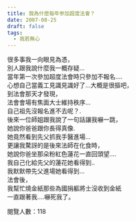 ```yaml
---
title: 我為什麼每年参加超度法會？
date: 2007-08-25
draft: false
tags:
  - 我若無心
---
```

很多事我一向眼見為憑，  
別人跟我說什麼我一概存疑…  
當年第一次參加超度法會時只參加不報名….  
心想自己當義工見識見識好了…大概是很摳吧，  
到法會那天才發現，  
法會會場有焦面大士維持秩序…  
自己祖先沒報名進不去呢？.  
後來一位師姐跟我說了一句話讓我嚇一跳，  
她說你爸爸跟你長得真像.  
她竟然看到先父抓我手醫進場…  
更讓我騖訝的是後來法師在化食時，  
她說你爸坐那朵粉紅色蓮花一直回頭望….  
我自己化給先父的蓮花她看得到..  
我默默帶先父進場她看得到...  
法會後，  
我幫忙燒金紙那些為國捐軀將士沒收到金紙  
一直跟著我.…嚇死我了。  

閱覽人數：118